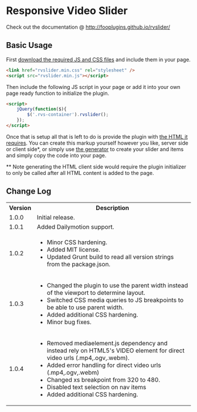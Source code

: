 # Responsive Video Slider #

Check out the documentation @ http://fooplugins.github.io/rvslider/

## Basic Usage ##

First [download the required JS and CSS files](http://fooplugins.github.io/rvslider/releases/rvslider.latest.zip) and include them in your page.
```html
<link href="rvslider.min.css" rel="stylesheet" />
<script src="rvslider.min.js"></script>
```

Then include the following JS script in your page or add it into your own page ready function to initialize the plugin.
```html
<script>
	jQuery(function($){
		$('.rvs-container').rvslider();
	});
</script>
```

Once that is setup all that is left to do is provide the plugin with [the HTML it requires](http://fooplugins.github.io/rvslider/docs/getting-started.html#html-structure). You can create this markup yourself however you like, server side or client side*, or simply use [the generator](http://fooplugins.github.io/rvslider/docs/generator.html) to create your slider and items and simply copy the code into your page.

** Note generating the HTML client side would require the plugin initializer to only be called after all HTML content is added to the page.  

## Change Log ##

<table>
<tr><th>Version</th><th>Description</th></tr>
<tr>
<td>1.0.0</td>
<td>Initial release.</td>
</tr>
<tr>
<td>1.0.1</td>
<td>Added Dailymotion support.</td>
</tr>
<tr>
<td>1.0.2</td>
<td>
<ul>
<li>Minor CSS hardening.</li>
<li>Added MIT license.</li>
<li>Updated Grunt build to read all version strings from the package.json.</li>
</ul>
</td>
</tr>
<tr>
<td>1.0.3</td>
<td>
<ul>
<li>Changed the plugin to use the parent width instead of the viewport to determine layout.</li>
<li>Switched CSS media queries to JS breakpoints to be able to use parent width.</li>
<li>Added additional CSS hardening.</li>
<li>Minor bug fixes.</li>
</ul>
</td>
</tr>
<tr>
<td>1.0.4</td>
<td>
<ul>
<li>Removed mediaelement.js dependency and instead rely on HTML5's VIDEO element for direct video urls (.mp4,.ogv,.webm).</li>
<li>Added error handling for direct video urls (.mp4,.ogv,.webm)</li>
<li>Changed xs breakpoint from 320 to 480.</li>
<li>Disabled text selection on nav items</li>
<li>Added additional CSS hardening.</li>
</ul>
</td>
</tr>
</table>